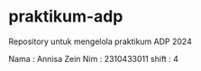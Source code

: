 # praktikum-adp
Repository untuk mengelola praktikum ADP 2024

Nama  : Annisa Zein
Nim   : 2310433011
shift : 4
